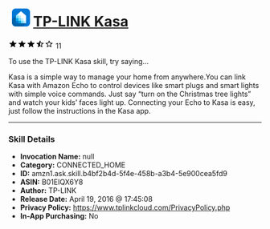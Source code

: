# &nbsp;<img src="skill_icon" alt="TP-LINK Kasa icon" width="36"> [TP-LINK Kasa](http://alexa.amazon.com/#skills/amzn1.ask.skill.b4bf2b4d-5f4e-458b-a3b4-5e900cea5fd9)
![3.6 stars](../../images/ic_star_black_18dp_1x.png)![3.6 stars](../../images/ic_star_black_18dp_1x.png)![3.6 stars](../../images/ic_star_black_18dp_1x.png)![3.6 stars](../../images/ic_star_half_black_18dp_1x.png)![3.6 stars](../../images/ic_star_border_black_18dp_1x.png) 11

To use the TP-LINK Kasa skill, try saying...

Kasa is a simple way to manage your home from anywhere.You can link Kasa with Amazon Echo to control devices like smart plugs and smart lights with simple voice commands. Just say “turn on the Christmas tree lights” and watch your kids’ faces light up. Connecting your Echo to Kasa is easy, just follow the instructions in the Kasa app.

***

### Skill Details

* **Invocation Name:** null
* **Category:** CONNECTED_HOME
* **ID:** amzn1.ask.skill.b4bf2b4d-5f4e-458b-a3b4-5e900cea5fd9
* **ASIN:** B01EIQX6Y8
* **Author:** TP-LINK
* **Release Date:** April 19, 2016 @ 17:45:08
* **Privacy Policy:** https://www.tplinkcloud.com/PrivacyPolicy.php
* **In-App Purchasing:** No
